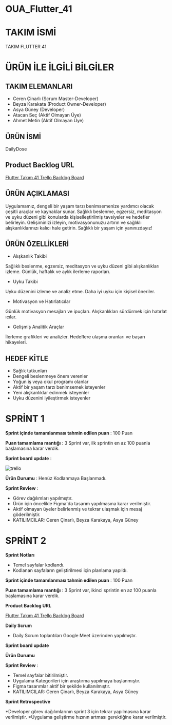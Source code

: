 # OUA_Flutter_41

# TAKIM İSMİ
 TAKIM FLUTTER 41

 # ÜRÜN İLE İLGİLİ BİLGİLER

 ## TAKIM ELEMANLARI

 * Ceren Çinarlı (Scrum Master-Developer)
 * Beyza Karakata (Product Owner-Developer)
 * Asya Güney (Developer)
 * Atacan Seç (Aktif Olmayan Üye)
 * Ahmet Metin (Aktif Olmayan Üye)

 ## ÜRÜN İSMİ

 DailyDose

 ## Product Backlog URL

 [Flutter Takım 41 Trello Backlog Board](https://trello.com/b/M4PFWDNo/flutter-grup41)

 ## ÜRÜN AÇIKLAMASI

 Uygulamamız, dengeli bir yaşam tarzı benimsemenize yardımcı olacak çeşitli araçlar ve kaynaklar sunar. Sağlıklı beslenme, egzersiz, meditasyon ve uyku düzeni gibi konularda kişiselleştirilmiş tavsiyeler ve hedefler belirleyin. Gelişiminizi izleyin, motivasyonunuzu artırın ve sağlıklı alışkanlıklarınızı kalıcı hale getirin. Sağlıklı bir yaşam için yanınızdayız!

 ## ÜRÜN ÖZELLİKLERİ

 * Alışkanlık Takibi

Sağlıklı beslenme, egzersiz, meditasyon ve uyku düzeni gibi alışkanlıkları izleme.
Günlük, haftalık ve aylık ilerleme raporları.

* Uyku Takibi

Uyku düzenini izleme ve analiz etme.
Daha iyi uyku için kişisel öneriler.

* Motivasyon ve Hatırlatıcılar

Günlük motivasyon mesajları ve ipuçları.
Alışkanlıkları sürdürmek için hatırlat ıcılar.

* Gelişmiş Analitik Araçlar

İlerleme grafikleri ve analizler.
Hedeflere ulaşma oranları ve başarı hikayeleri.

## HEDEF KİTLE

* Sağlık tutkunları
* Dengeli beslenmeye önem verenler
* Yoğun iş veya okul programı olanlar
* Aktif bir yaşam tarzı benimsemek isteyenler
* Yeni alışkanlıklar edinmek isteyenler
* Uyku düzenini iyileştirmek isteyenler

# SPRİNT 1

 **Sprint içinde tamamlanması tahmin edilen puan** : 100 Puan

 **Puan tamamlama mantığı** : 3 Sprint var, ilk sprintin en az 100 puanla başlamasına karar verdik.

 **Sprint board update** : 

 ![trello](https://github.com/speyzie/OUA_Flutter_41/assets/92116762/eaa707fa-2710-42d8-a235-105ee148dac2)


 **Ürün Durumu** : Henüz Kodlanmaya Başlanmadı.

 **Sprint Review** : 
 * Görev dağılımları yapılmıştır.
 * Ürün için öncelikle Figma'da tasarım yapılmasına karar verilmiştir.
 * Aktif olmayan üyeler belirlenmiş ve tekrar ulaşmak için mesaj göderilmiştir.
 * KATILIMCILAR: Ceren Çinarlı, Beyza Karakaya, Asya Güney

# SPRİNT 2

 **Sprint Notları**
 * Temel sayfalar kodlandı.
 * Kodlanan sayfaların geliştirilmesi için planlama yapıldı.

 **Sprint içinde tamamlanması tahmin edilen puan** : 100 Puan
 
 **Puan tamamlama mantığı** : 3 Sprint var, ikinci sprintin en az 100 puanla başlamasına karar verdik.

 **Product Backlog URL**

 [Flutter Takım 41 Trello Backlog Board](https://trello.com/b/M4PFWDNo/flutter-grup41)

 **Daily Scrum**

 * Daily Scrum toplantıları Google Meet üzerinden yapılmıştır.

 **Sprint board update** 


 **Ürün Durumu**

 **Sprint Review** : 
 * Temel sayfalar bitirilmiştir.
 * Uygulama Kategorileri için araştırma yapılmaya başlanmıştır.
 * Figma tasarımlar aktif bir şekilde kullanılmıştır.
 * KATILIMCILAR: Ceren Çinarlı, Beyza Karakaya, Asya Güney

 **Sprint Retrospective**

 *Developer görev dağılımlarının sprint 3 için tekrar yapılmasına karar verilmiştir.
 *Uygulama geliştirme hızının artması gerektiğine karar verilmiştir.

 
 




 
 
 
